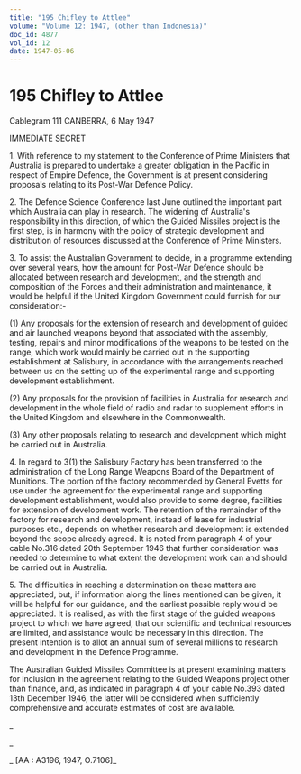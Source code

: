 ```yaml
---
title: "195 Chifley to Attlee"
volume: "Volume 12: 1947, (other than Indonesia)"
doc_id: 4877
vol_id: 12
date: 1947-05-06
---
```


# 195 Chifley to Attlee

Cablegram 111 CANBERRA, 6 May 1947

IMMEDIATE SECRET

1\. With reference to my statement to the Conference of Prime Ministers that Australia is prepared to undertake a greater obligation in the Pacific in respect of Empire Defence, the Government is at present considering proposals relating to its Post-War Defence Policy.

2\. The Defence Science Conference last June outlined the important part which Australia can play in research. The widening of Australia's responsibility in this direction, of which the Guided Missiles project is the first step, is in harmony with the policy of strategic development and distribution of resources discussed at the Conference of Prime Ministers.

3\. To assist the Australian Government to decide, in a programme extending over several years, how the amount for Post-War Defence should be allocated between research and development, and the strength and composition of the Forces and their administration and maintenance, it would be helpful if the United Kingdom Government could furnish for our consideration:-

(1) Any proposals for the extension of research and development of guided and air launched weapons beyond that associated with the assembly, testing, repairs and minor modifications of the weapons to be tested on the range, which work would mainly be carried out in the supporting establishment at Salisbury, in accordance with the arrangements reached between us on the setting up of the experimental range and supporting development establishment.

(2) Any proposals for the provision of facilities in Australia for research and development in the whole field of radio and radar to supplement efforts in the United Kingdom and elsewhere in the Commonwealth.

(3) Any other proposals relating to research and development which might be carried out in Australia.

4\. In regard to 3(1) the Salisbury Factory has been transferred to the administration of the Long Range Weapons Board of the Department of Munitions. The portion of the factory recommended by General Evetts for use under the agreement for the experimental range and supporting development establishment, would also provide to some degree, facilities for extension of development work. The retention of the remainder of the factory for research and development, instead of lease for industrial purposes etc., depends on whether research and development is extended beyond the scope already agreed. It is noted from paragraph 4 of your cable No.316 dated 20th September 1946 that further consideration was needed to determine to what extent the development work can and should be carried out in Australia.

5\. The difficulties in reaching a determination on these matters are appreciated, but, if information along the lines mentioned can be given, it will be helpful for our guidance, and the earliest possible reply would be appreciated. It is realised, as with the first stage of the guided weapons project to which we have agreed, that our scientific and technical resources are limited, and assistance would be necessary in this direction. The present intention is to allot an annual sum of several millions to research and development in the Defence Programme.

The Australian Guided Missiles Committee is at present examining matters for inclusion in the agreement relating to the Guided Weapons project other than finance, and, as indicated in paragraph 4 of your cable No.393 dated 13th December 1946, the latter will be considered when sufficiently comprehensive and accurate estimates of cost are available.

_

_

_ [AA : A3196, 1947, O.7106]_
